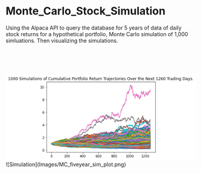 # Monte_Carlo_Stock_Simulation
Using the Alpaca API  to query the database for 5 years of data of daily stock returns for a hypothetical portfolio, Monte Carlo simulation of 1,000 simluations. Then visualizing the simulations.
<br>
<br>
<br>
<br>
<br>
<div style="text-align:center"><img src="Images/MC_fiveyear_sim_plot.png" /></div>
                ![Simulation](Images/MC_fiveyear_sim_plot.png)